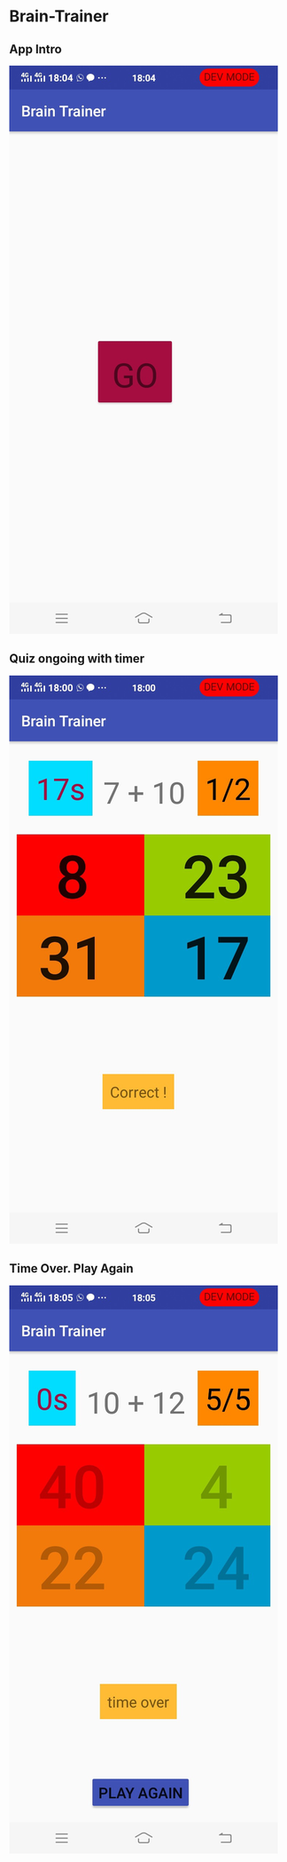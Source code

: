 # Brain-Trainer

## App Intro	

![screenshot](screenshot1.jpg)

## Quiz ongoing with timer
![screenshot](screenshot2.jpg) 

## Time Over. Play Again
![screenshot](screenshot3.jpg)
